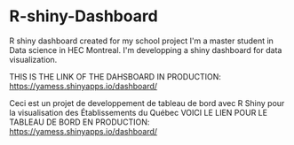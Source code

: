 # R-shiny-Dashboard
R shiny dashboard created for my school project
I'm a master student in Data science in HEC Montreal. I'm developping a shiny dashboard for data visualization.

THIS IS THE LINK OF THE DAHSBOARD IN PRODUCTION: https://yamess.shinyapps.io/dashboard/ 

Ceci est un projet de developpement de tableau de bord avec R Shiny pour la visualisation des Établissements du Québec
VOICI LE LIEN POUR LE TABLEAU DE BORD EN PRODUCTION: https://yamess.shinyapps.io/dashboard/ 
